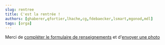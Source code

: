 ```yaml
---
slug: rentree
title: C'est la rentrée !
authors: [ghaberer,qfortier,lhache,cg,fdebaecker,lsmart,mgonod,mdl]
tags: [orga]
---
```

Merci de [compléter le formulaire de renseignements](https://forms.gle/KciV8jaWB3inZLjo6)  et d'[envoyer une photo](http://einexau.cluster028.hosting.ovh.net/envoi/index_photo.php)